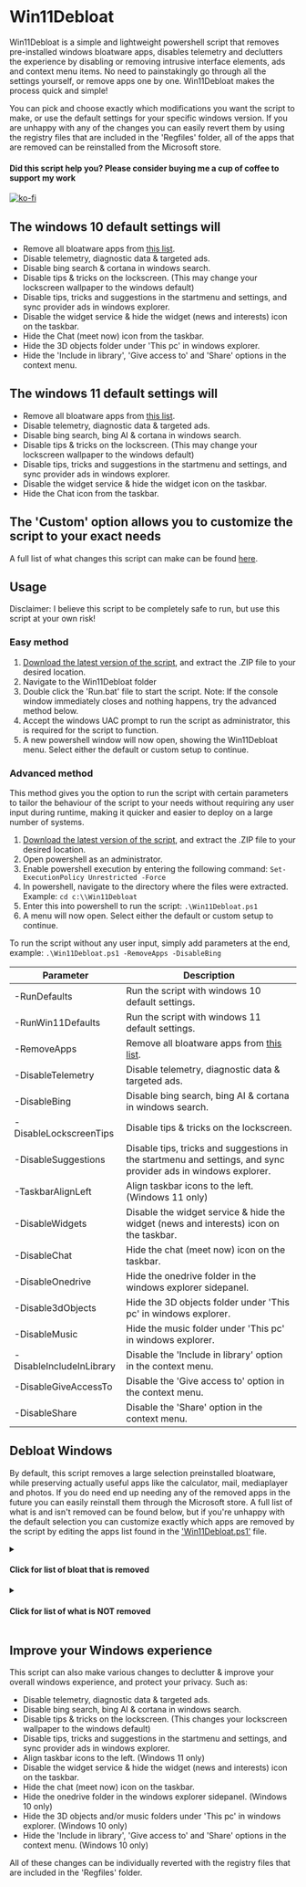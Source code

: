 # Win11Debloat

Win11Debloat is a simple and lightweight powershell script that removes pre-installed windows bloatware apps, disables telemetry and declutters the experience by disabling or removing intrusive interface elements, ads and context menu items. No need to painstakingly go through all the settings yourself, or remove apps one by one. Win11Debloat makes the process quick and simple!

You can pick and choose exactly which modifications you want the script to make, or use the default settings for your specific windows version. If you are unhappy with any of the changes you can easily revert them by using the registry files that are included in the 'Regfiles' folder, all of the apps that are removed can be reinstalled from the Microsoft store.

#### Did this script help you? Please consider buying me a cup of coffee to support my work

[![ko-fi](https://ko-fi.com/img/githubbutton_sm.svg)](https://ko-fi.com/M4M5C6UPC)

## The windows 10 default settings will

- Remove all bloatware apps from [this list](#click-for-list-of-bloat-that-is-removed).
- Disable telemetry, diagnostic data & targeted ads.
- Disable bing search & cortana in windows search.
- Disable tips & tricks on the lockscreen. (This may change your lockscreen wallpaper to the windows default)
- Disable tips, tricks and suggestions in the startmenu and settings, and sync provider ads in windows explorer.
- Disable the widget service & hide the widget (news and interests) icon on the taskbar. 
- Hide the Chat (meet now) icon from the taskbar.
- Hide the 3D objects folder under 'This pc' in windows explorer.
- Hide the 'Include in library', 'Give access to' and 'Share' options in the context menu.

## The windows 11 default settings will

- Remove all bloatware apps from [this list](#click-for-list-of-bloat-that-is-removed).
- Disable telemetry, diagnostic data & targeted ads.
- Disable bing search, bing AI & cortana in windows search.
- Disable tips & tricks on the lockscreen. (This may change your lockscreen wallpaper to the windows default)
- Disable tips, tricks and suggestions in the startmenu and settings, and sync provider ads in windows explorer.
- Disable the widget service & hide the widget icon on the taskbar. 
- Hide the Chat icon from the taskbar.

## The 'Custom' option allows you to customize the script to your exact needs
A full list of what changes this script can make can be found [here](#improve-your-windows-experience). 

## Usage

Disclaimer: I believe this script to be completely safe to run, but use this script at your own risk!

### Easy method

1. [Download the latest version of the script](https://github.com/Raphire/Win11Debloat/archive/master.zip), and extract the .ZIP file to your desired location.
2. Navigate to the Win11Debloat folder
3. Double click the 'Run.bat' file to start the script. Note: If the console window immediately closes and nothing happens, try the advanced method below.
4. Accept the windows UAC prompt to run the script as administrator, this is required for the script to function.
5. A new powershell window will now open, showing the Win11Debloat menu. Select either the default or custom setup to continue.

### Advanced method

This method gives you the option to run the script with certain parameters to tailor the behaviour of the script to your needs without requiring any user input during runtime, making it quicker and easier to deploy on a large number of systems.

1. [Download the latest version of the script](https://github.com/Raphire/Win11Debloat/archive/master.zip), and extract the .ZIP file to your desired location.
2. Open powershell as an administrator.
3. Enable powershell execution by entering the following command: `Set-ExecutionPolicy Unrestricted -Force`
4. In powershell, navigate to the directory where the files were extracted. Example: `cd c:\\Win11Debloat`
5. Enter this into powershell to run the script: `.\Win11Debloat.ps1`
6. A menu will now open. Select either the default or custom setup to continue.

To run the script without any user input, simply add parameters at the end, example: `.\Win11Debloat.ps1 -RemoveApps -DisableBing`

| Parameter | Description |
| --------- | ----------- |
| -RunDefaults                  |    Run the script with windows 10 default settings. |
| -RunWin11Defaults             |    Run the script with windows 11 default settings. |
| -RemoveApps                   |    Remove all bloatware apps from [this list](#click-for-list-of-bloat-that-is-removed). |
| -DisableTelemetry             |    Disable telemetry, diagnostic data & targeted ads. |
| -DisableBing                  |    Disable bing search, bing AI & cortana in windows search. |
| -DisableLockscreenTips        |    Disable tips & tricks on the lockscreen. |
| -DisableSuggestions           |    Disable tips, tricks and suggestions in the startmenu and settings, and sync provider ads in windows explorer. |
| -TaskbarAlignLeft             |    Align taskbar icons to the left. (Windows 11 only) |
| -DisableWidgets               |    Disable the widget service & hide the widget (news and interests) icon on the taskbar. |
| -DisableChat                  |    Hide the chat (meet now) icon on the taskbar. |
| -DisableOnedrive              |    Hide the onedrive folder in the windows explorer sidepanel. |
| -Disable3dObjects             |    Hide the 3D objects folder under 'This pc' in windows explorer. |
| -DisableMusic                 |    Hide the music folder under 'This pc' in windows explorer. |
| -DisableIncludeInLibrary      |    Disable the 'Include in library' option in the context menu. |
| -DisableGiveAccessTo          |    Disable the 'Give access to' option in the context menu. |
| -DisableShare                 |    Disable the 'Share' option in the context menu. |

## Debloat Windows

By default, this script removes a large selection preinstalled bloatware, while preserving actually useful apps like the calculator, mail, mediaplayer and photos. If you do need end up needing any of the removed apps in the future you can easily reinstall them through the Microsoft store. A full list of what is and isn't removed can be found below, but if you're unhappy with the default selection you can customize exactly which apps are removed by the script by editing the apps list found in the ['Win11Debloat.ps1'](https://github.com/Raphire/Win11Debloat/blob/master/Win11Debloat.ps1) file.

<details>
  <summary><h4>Click for list of bloat that is removed</h4></summary>
  <blockquote>

    Microsoft bloat:
    - Microsoft.3DBuilder  
    - Microsoft.549981C3F5F10 (Cortana app)
    - Microsoft.Asphalt8Airborne  
    - Microsoft.BingFinance  
    - Microsoft.BingFoodAndDrink 
    - Microsoft.BingHealthAndFitness
    - Microsoft.BingNews  
    - Microsoft.BingSports  
    - Microsoft.BingTranslator  
    - Microsoft.BingTravel   
    - Microsoft.BingWeather  
    - Microsoft.GetHelp  
    - Microsoft.Getstarted (Cannot be uninstalled in Windows 11)
    - Microsoft.Messaging  
    - Microsoft.Microsoft3DViewer  
    - Microsoft.MicrosoftOfficeHub  
    - Microsoft.MicrosoftPowerBIForWindows  
    - Microsoft.MicrosoftSolitaireCollection  
    - Microsoft.MicrosoftStickyNotes  
    - Microsoft.MixedReality.Portal  
    - Microsoft.NetworkSpeedTest  
    - Microsoft.News  
    - Microsoft.Office.OneNote  
    - Microsoft.Office.Sway  
    - Microsoft.OneConnect  
    - Microsoft.Print3D  
    - Microsoft.RemoteDesktop  
    - Microsoft.SkypeApp  
    - Microsoft.Todos  
    - Microsoft.WindowsAlarms  
    - Microsoft.WindowsFeedbackHub  
    - Microsoft.WindowsMaps  
    - Microsoft.WindowsSoundRecorder  
    - Microsoft.ZuneMusic  
    - Microsoft.ZuneVideo  
    - MicrosoftTeams

    Third party bloat:
    - ACGMediaPlayer  
    - ActiproSoftwareLLC  
    - AdobeSystemsIncorporated.AdobePhotoshopExpress  
    - Amazon.com.Amazon  
    - Asphalt8Airborne   
    - AutodeskSketchBook  
    - CaesarsSlotsFreeCasino  
    - Clipchamp.Clipchamp  
    - COOKINGFEVER  
    - CyberLinkMediaSuiteEssentials  
    - DisneyMagicKingdoms  
    - Dolby  
    - DrawboardPDF  
    - Duolingo-LearnLanguagesforFree  
    - EclipseManager  
    - Facebook  
    - FarmVille2CountryEscape  
    - fitbit  
    - Flipboard  
    - HiddenCity  
    - HULULLC.HULUPLUS  
    - iHeartRadio  
    - king.com.BubbleWitch3Saga  
    - king.com.CandyCrushSaga  
    - king.com.CandyCrushSodaSaga  
    - LinkedInforWindows  
    - MarchofEmpires  
    - Netflix  
    - NYTCrossword  
    - OneCalendar  
    - PandoraMediaInc  
    - PhototasticCollage  
    - PicsArt-PhotoStudio  
    - Plex  
    - PolarrPhotoEditorAcademicEdition  
    - Royal Revolt  
    - Shazam  
    - Sidia.LiveWallpaper  
    - SlingTV  
    - Speed Test  
    - Spotify  
    - TuneInRadio  
    - Twitter  
    - Viber  
    - WinZipUniversal  
    - Wunderlist  
    - XING
  </blockquote>
</details>

<details>
  <summary><h4>Click for list of what is NOT removed</h4></summary>
  <blockquote>
    
    Required or useful apps for regular desktop usage:
    - Microsoft.MSPaint (Paint 3D)
    - Microsoft.People (Required with Mail & Calendar)
    - Microsoft.ScreenSketch (Snipping Tool)
    - Microsoft.Whiteboard (Only preinstalled on devices with touchscreen and/or pen support)
    - Microsoft.Windows.Photos
    - Microsoft.WindowsCalculator
    - Microsoft.WindowsCamera
    - Microsoft.windowscommunicationsapps (Mail & Calendar)
    - Microsoft.WindowsStore (Microsoft Store, NOTE: This app cannot be reinstalled!)
    - Microsoft.YourPhone (Phone Link)
    - Microsoft.ZuneMusic (Modern Media Player)

    Required or useful apps for Microsoft store games:
    - Microsoft.GamingApp (Modern Xbox Gaming App, required for installing some PC games)
    - Microsoft.Xbox.TCUI
    - Microsoft.XboxApp (Old Xbox Console Companion App)
    - Microsoft.XboxGameOverlay
    - Microsoft.XboxGamingOverlay
    - Microsoft.XboxIdentityProvider
    - Microsoft.XboxSpeechToTextOverlay (NOTE: This app cannot be reinstalled!)
  </blockquote>
</details>

## Improve your Windows experience

This script can also make various changes to declutter & improve your overall windows experience, and protect your privacy. Such as:

- Disable telemetry, diagnostic data & targeted ads.
- Disable bing search, bing AI & cortana in windows search.
- Disable tips & tricks on the lockscreen. (This changes your lockscreen wallpaper to the windows default)
- Disable tips, tricks and suggestions in the startmenu and settings, and sync provider ads in windows explorer.
- Align taskbar icons to the left. (Windows 11 only)
- Disable the widget service & hide the widget (news and interests) icon on the taskbar.
- Hide the chat (meet now) icon on the taskbar.
- Hide the onedrive folder in the windows explorer sidepanel. (Windows 10 only)
- Hide the 3D objects and/or music folders under 'This pc' in windows explorer. (Windows 10 only)
- Hide the 'Include in library', 'Give access to' and 'Share' options in the context menu. (Windows 10 only)

All of these changes can be individually reverted with the registry files that are included in the 'Regfiles' folder.